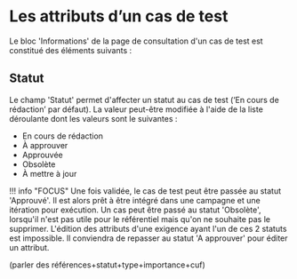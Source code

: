 
# Les attributs d’un cas de test
Le bloc 'Informations' de la page de consultation d'un cas de test est constitué des éléments suivants :

## Statut
Le champ 'Statut' permet d'affecter un statut au cas de test (‘En cours de rédaction’ par défaut). La valeur peut-être modifiée à l'aide de la liste déroulante dont les valeurs sont le suivantes :

 - En cours de rédaction
 - À approuver
 - Approuvée
 - Obsolète
 - À mettre à jour

!!! info "FOCUS"
Une fois validée, le cas de test peut être passée au statut 'Approuvé'. Il est alors prêt à être intégré dans une campagne et une itération pour exécution. 
Un cas peut être passé au statut 'Obsolète', lorsqu'il n'est pas utile pour le référentiel mais qu'on ne souhaite pas le supprimer.
L'édition des attributs d'une exigence ayant l'un de ces 2 statuts est impossible. Il conviendra de repasser au statut 'A approuver' pour éditer un attribut.


(parler des références+statut+type+importance+cuf)
<!--stackedit_data:
eyJoaXN0b3J5IjpbMjA3MjYwMzQ1OCwtNTIzODkzMDY5LDEzNz
A3OTMxMiwtODA1NjczNDM3XX0=
-->